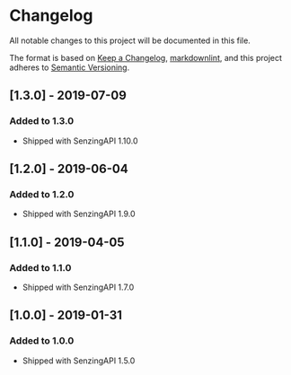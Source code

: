 # Changelog

All notable changes to this project will be documented in this file.

The format is based on [Keep a Changelog](https://keepachangelog.com/en/1.0.0/),
[markdownlint](https://dlaa.me/markdownlint/),
and this project adheres to [Semantic Versioning](https://semver.org/spec/v2.0.0.html).

## [1.3.0] - 2019-07-09

### Added to 1.3.0

- Shipped with SenzingAPI 1.10.0

## [1.2.0] - 2019-06-04

### Added to 1.2.0

- Shipped with SenzingAPI 1.9.0

## [1.1.0] - 2019-04-05

### Added to 1.1.0

- Shipped with SenzingAPI 1.7.0

## [1.0.0] - 2019-01-31

### Added to 1.0.0

- Shipped with SenzingAPI 1.5.0
